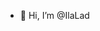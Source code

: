 - 👋 Hi, I’m @IlaLad

<!---
I'm a Full Stack Web Developer and I have worked on variety of projects. I have worked with different teams both remote based and in person. <br>
I'm experienced and confident in working with many different languages such as: HTML, CSS3, React, Node.js and on Wordpress & Woocommerece projects as well.
<br>
Great communication skills and can guarantee a quick turnaround time.
<br>
I can provide on going support after the project completion as well,
--->
